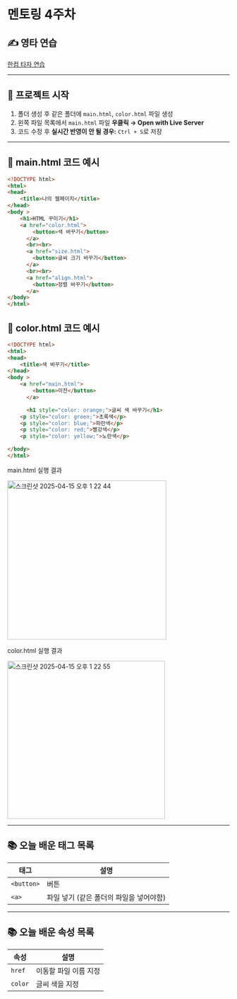 # 멘토링 4주차

## ✍️ 영타 연습  
[한컴 타자 연습](https://www.hancomtaja.com/ko)

---

## 📁 프로젝트 시작
1. 폴더 생성 후 같은 폴더에 `main.html`, `color.html` 파일 생성
2. 왼쪽 파일 목록에서 `main.html` 파일 **우클릭 → Open with Live Server**
3. 코드 수정 후 **실시간 반영이 안 될 경우:** `Ctrl + S`로 저장

---

## 🧾 main.html 코드 예시

```html
<!DOCTYPE html>
<html>
<head>
    <title>나의 웹페이지</title>
</head>
<body >
    <h1>HTML 꾸미기</h1>
    <a href="color.html">
        <button>색 바꾸기</button>
      </a>
      <br><br>
      <a href="size.html">
        <button>글씨 크기 바꾸기</button>
      </a>
      <br><br>
      <a href="align.html">
        <button>정렬 바꾸기</button>
      </a>
</body>
</html>

```

## 🧾 color.html 코드 예시

```html
<!DOCTYPE html>
<html>
<head>
    <title>색 바꾸기</title>
</head>
<body >
    <a href="main.html">
        <button>이전</button>
      </a>

      <h1 style="color: orange;">글씨 색 바꾸기</h1>
    <p style="color: green;">초록색</p>
    <p style="color: blue;">파란색</p>
    <p style="color: red;">빨강색</p>
    <p style="color: yellow;">노란색</p>

</body>
</html>

```
main.html 실행 결과

<img width="360" alt="스크린샷 2025-04-15 오후 1 22 44" src="https://github.com/user-attachments/assets/d039acd3-c863-4da9-b772-a4900e4b4103" />

color.html 실행 결과

<img width="357" alt="스크린샷 2025-04-15 오후 1 22 55" src="https://github.com/user-attachments/assets/93495555-9389-4e78-8285-6e3d29606d31" />

---

## 📚 오늘 배운 태그 목록

| 태그 | 설명 |
|------|------|
| `<button>` | 버튼 |
| `<a>` | 파일 넣기 (같은 폴더의 파일을 넣어야함) |

---
## 📚 오늘 배운 속성 목록
| 속성 | 설명 |
|------|------|
| `href` | 이동할 파일 이름 지정 |
| `color` | 글씨 색을 지정 |
